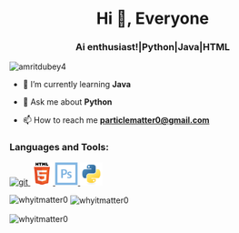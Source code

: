 <h1 align="center">Hi 👋, Everyone </h1>
<h3 align="center">Ai enthusiast!|Python|Java|HTML</h3>

<p align="left"> <img src="https://komarev.com/ghpvc/?username=amritdubey4&label=Profile%20views&color=0e75b6&style=flat" alt="amritdubey4" /> </p>

- 🌱 I’m currently learning **Java**

- 💬 Ask me about **Python**

- 📫 How to reach me **particlematter0@gmail.com**


<h3 align="left">Languages and Tools:</h3>
<p align="left"> <a href="https://git-scm.com/" target="_blank" rel="noreferrer"> <img src="https://www.vectorlogo.zone/logos/git-scm/git-scm-icon.svg" alt="git" width="40" height="40"/> </a> <a href="https://www.w3.org/html/" target="_blank" rel="noreferrer"> <img src="https://raw.githubusercontent.com/devicons/devicon/master/icons/html5/html5-original-wordmark.svg" alt="html5" width="40" height="40"/> </a> <a href="https://www.photoshop.com/en" target="_blank" rel="noreferrer"> <img src="https://raw.githubusercontent.com/devicons/devicon/master/icons/photoshop/photoshop-line.svg" alt="photoshop" width="40" height="40"/> </a> <a href="https://www.python.org" target="_blank" rel="noreferrer"> <img src="https://raw.githubusercontent.com/devicons/devicon/master/icons/python/python-original.svg" alt="python" width="40" height="40"/> </a> </p>

<p><img align="left" src="https://github-readme-stats.vercel.app/api/top-langs?username=whyitmatter0&show_icons=true&locale=en&layout=compact" alt="whyitmatter0" /></p>

<p>&nbsp;<img align="center" src="https://github-readme-stats.vercel.app/api?username=whyitmatter0&show_icons=true&locale=en" alt="whyitmatter0" /></p>

<p><img align="center" src="https://github-readme-streak-stats.herokuapp.com/?user=whyitmatter0&" alt="whyitmatter0" /></p>
